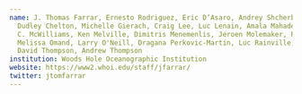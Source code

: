 ```yaml
---
name: J. Thomas Farrar, Ernesto Rodriguez, Eric D’Asaro, Andrey Shcherbina, Paul Matthias,
  Dudley Chelton, Michelle Gierach, Craig Lee, Luc Lenain, Amala Mahadevan, James
  C. McWilliams, Ken Melville, Dimitris Menemenlis, Jeroen Molemaker, Pantazis Mouroulis,
  Melissa Omand, Larry O'Neill, Dragana Perkovic-Martin, Luc Rainville, Roger Samelson,
  David Thompson, Andrew Thompson
institution: Woods Hole Oceanographic Institution
website: https://www2.whoi.edu/staff/jfarrar/
twitter: jtomfarrar
---
```


